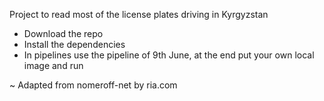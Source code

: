 Project to read most of the license plates driving in Kyrgyzstan

* Download the repo
* Install the dependencies
* In pipelines use the pipeline of 9th June, at the end put your own local image and run


~ Adapted from nomeroff-net by ria.com
